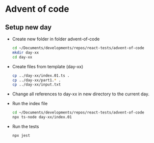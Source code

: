 # Advent of code

## Setup new day

* Create new folder in folder advent-of-code

    ```bash
    cd ~/Documents/developments/repos/react-tests/advent-of-code
    mkdir day-xx
    cd day-xx
    ```

* Create files from template (day-xx)

    ```bash
    cp ../day-xx/index.01.ts .
    cp ../day-xx/part1.* .
    cp ../day-xx/input.txt
    ```

* Change all references to day-xx in new directory to the current day.

* Run the index file

    ```bash
    cd ~/Documents/developments/repos/react-tests/advent-of-code
    npx ts-node day-xx/index.01
    ```

* Run the tests

    ```bash
    npx jest
    ```
